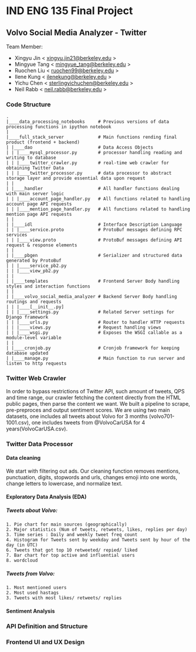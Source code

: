 # IND ENG 135 Final Project

## Volvo Social Media Analyzer - Twitter

Team Member:

- Xingyu Jin < xingyu.jin21@berkeley.edu >
- Mingyue Tang < mingyue_tang@berkeley.edu >
- Ruochen Liu < ruochen99@berkeley.edu >
- Ilene Kung < ilenekung@berkeley.edu >
- Yichu Chen < sterlingyichuchen@berkeley.edu >
- Neil Rabb < neil.rabb@berkeley.edu >

### Code Structure

```
.
|____data_processing_notebooks     # Previous versions of data processing functions in ipython notebook
|
|____full_stack_server             # Main functions rending final product (frontend + backend)
| |____dao                         # Data Access Objects
| | |____mysql_processor.py        # processor handling reading and writing to database
| | |____twitter_crawler.py        # real-time web crawler for obtaining Twitter Data
| | |____twitter_processor.py      # data processor to abstract storage layer and provide essential data upon request
| |
| |____handler                     # All handler functions dealing with main server logic
| | |____account_page_handler.py   # All functions related to handling account page API requests
| | |____mention_page_handler.py   # All functions related to handling mention page API requests
| |
| |____idl                         # Interface Description Language
| | |____service.proto             # ProtoBuf messages defining RPC services
| | |____view.proto                # ProtoBuf messages defining API request & response elements
| |
| |____pbgen                       # Serializer and structured data generated by ProtoBuf
| | |____service_pb2.py            
| | |____view_pb2.py
| |
| |____templates                   # Frontend Server Body handling styles and interaction functions
| |
| |____volvo_social_media_analyzer # Backend Server Body handling routings and requests
| | |____[__init__.py]             
| | |____settings.py               # Related Server settings for Django framework
| | |____urls.py                   # Router to handler HTTP requests
| | |____views.py                  # Request handling views
| | |____wsgi.py                   # Exposes the WSGI callable as a module-level variable
| |
| |____cronjob.py                  # Cronjob framework for keeping database updated
| |____manage.py                   # Main function to run server and listen to http requests
```

### Twitter Web Crawler

In order to bypass restrictions of Twitter API, such amount of tweets, QPS and time range, our crawler fetching the content directly from the HTML public pages, then parse the content we want. We built a pipeline to scrape, pre-preproces and output sentiment scores. We are using two main datasets, one includes all tweets about Volvo for 3 months (volvo701-1001.csv), one includes tweets from @VolvoCarUSA for 4 years(VolvoCarUSA.csv). 

### Twitter Data Processor

#### Data cleaning 

We start with filtering out ads. Our cleaning function removes mentions, punctuation, digits, stopwords and urls, changes emoji into one words, change letters to lowercase, and normalize text. 

#### Exploratory Data Analysis (EDA)

  ##### Tweets about Volvo: 
    1. Pie chart for main sources (geographically) 
    2. Major statistics (Num of tweets, retweets, likes, replies per day) 
    3. Time series : Daily and weekly tweet freq count 
    4. Histogram for Tweets sent by weekday and Tweets sent by hour of the day (in UTC) 
    6. Tweets that got top 10 retweeted/ repied/ liked 
    7. Bar chart for top active and influential users 
    8. wordcloud 
    
   ##### Tweets from Volvo: 
    1. Most mentioned users
    2. Most used hastags
    3. Tweets with most likes/ retweets/ replies 
 
 

#### Sentiment Analysis


### API Definition and Structure

### Frontend UI and UX Design
